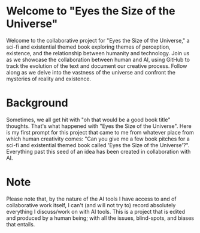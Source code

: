 # Welcome to "Eyes the Size of the Universe"
Welcome to the collaborative project for "Eyes the Size of the Universe," a sci-fi and existential themed book exploring themes of perception, existence, and the relationship between humanity and technology. Join us as we showcase the collaboration between human and AI, using GitHub to track the evolution of the text and document our creative process. Follow along as we delve into the vastness of the universe and confront the mysteries of reality and existence.

# Background
Sometimes, we all get hit with "oh that would be a good book title" thoughts. That's what happened with "Eyes the Size of the Universe". Here is my first prompt for this project that came to me from whatever place from which human creativity comes: "Can you give me a few book pitches for a sci-fi and existential themed book called 'Eyes the Size of the Universe'?". Everything past this seed of an idea has been created in collaboration with AI.

# Note
Please note that, by the nature of the AI tools I have access to and of collaborative work itself, I can't (and will not try to) record absolutely everything I discuss/work on with AI tools. This is a project that is edited and produced by a human being; with all the issues, blind-spots, and biases that entails.

